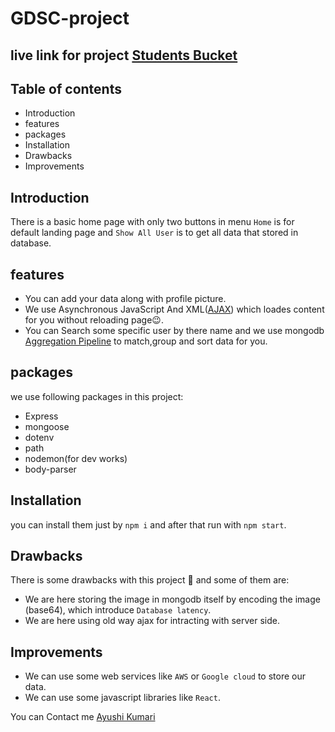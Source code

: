 # GDSC-project

## live link for project [Students Bucket](https://gdsc-project-three.vercel.app/)

## Table of contents

- Introduction
- features
- packages
- Installation
- Drawbacks
- Improvements

## Introduction

There is a basic home page with only two buttons in menu `Home` is for default landing page and `Show All User` is to get all data that stored in database.

 ## features
 
 - You can add your data along with profile picture.
 - We use Asynchronous JavaScript And XML([AJAX](https://www.w3schools.com/xml/ajax_intro.asp)) which loades content for you without reloading page😉.
 - You can Search some specific user by there name and we use
 mongodb [Aggregation Pipeline](https://www.mongodb.com/docs/manual/core/aggregation-pipeline/) to match,group and sort data for you.
 
 ## packages
 we use following packages in this project:
 - Express
 - mongoose
 - dotenv
 - path
 - nodemon(for dev works)
 - body-parser
 
 ## Installation
 
 you can install them just by `npm i` and after that run with `npm start`.
 
 ## Drawbacks
 
 There is some drawbacks with this project 🙁 and some of them are:
 
 - We are here storing the image in mongodb itself by encoding the image (base64), which introduce `Database latency`.
 - We are here using old way ajax for intracting with server side.
 
 ## Improvements
 
 - We can use some web services like `AWS` or `Google cloud` to store our data.
 - We can use some javascript libraries like `React`.

You can Contact me [Ayushi Kumari](aaradhya87099@gmail.com)
